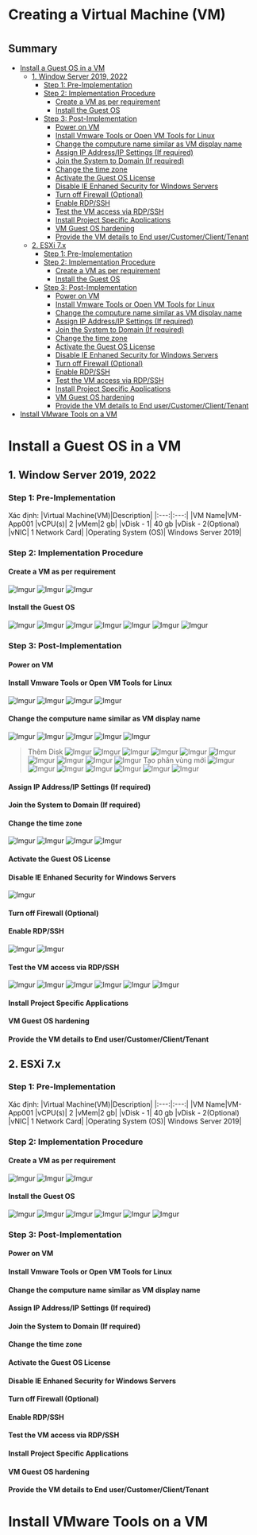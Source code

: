 <h1>Creating a Virtual Machine (VM)<h1>

<h2>Summary</h2>

- [Install a Guest OS in a VM](#install-a-guest-os-in-a-vm)
  - [1. Window Server 2019, 2022](#1-window-server-2019-2022)
    - [Step 1: Pre-Implementation](#step-1-pre-implementation)
    - [Step 2: Implementation Procedure](#step-2-implementation-procedure)
      - [Create a VM as per requirement](#create-a-vm-as-per-requirement)
      - [Install the Guest OS](#install-the-guest-os)
    - [Step 3: Post-Implementation](#step-3-post-implementation)
      - [Power on VM](#power-on-vm)
      - [Install Vmware Tools or Open VM Tools for Linux](#install-vmware-tools-or-open-vm-tools-for-linux)
      - [Change the computure name similar as VM display name](#change-the-computure-name-similar-as-vm-display-name)
      - [Assign IP Address/IP Settings (If required)](#assign-ip-addressip-settings-if-required)
      - [Join the System to Domain (If required)](#join-the-system-to-domain-if-required)
      - [Change the time zone](#change-the-time-zone)
      - [Activate the Guest OS License](#activate-the-guest-os-license)
      - [Disable IE Enhaned Security for Windows Servers](#disable-ie-enhaned-security-for-windows-servers)
      - [Turn off Firewall (Optional)](#turn-off-firewall-optional)
      - [Enable RDP/SSH](#enable-rdpssh)
      - [Test the VM access via RDP/SSH](#test-the-vm-access-via-rdpssh)
      - [Install Project Specific Applications](#install-project-specific-applications)
      - [VM Guest OS hardening](#vm-guest-os-hardening)
      - [Provide the VM details to End user/Customer/Client/Tenant](#provide-the-vm-details-to-end-usercustomerclienttenant)
  - [2. ESXi 7.x](#2-esxi-7x)
    - [Step 1: Pre-Implementation](#step-1-pre-implementation-1)
    - [Step 2: Implementation Procedure](#step-2-implementation-procedure-1)
      - [Create a VM as per requirement](#create-a-vm-as-per-requirement-1)
      - [Install the Guest OS](#install-the-guest-os-1)
    - [Step 3: Post-Implementation](#step-3-post-implementation-1)
      - [Power on VM](#power-on-vm-1)
      - [Install Vmware Tools or Open VM Tools for Linux](#install-vmware-tools-or-open-vm-tools-for-linux-1)
      - [Change the computure name similar as VM display name](#change-the-computure-name-similar-as-vm-display-name-1)
      - [Assign IP Address/IP Settings (If required)](#assign-ip-addressip-settings-if-required-1)
      - [Join the System to Domain (If required)](#join-the-system-to-domain-if-required-1)
      - [Change the time zone](#change-the-time-zone-1)
      - [Activate the Guest OS License](#activate-the-guest-os-license-1)
      - [Disable IE Enhaned Security for Windows Servers](#disable-ie-enhaned-security-for-windows-servers-1)
      - [Turn off Firewall (Optional)](#turn-off-firewall-optional-1)
      - [Enable RDP/SSH](#enable-rdpssh-1)
      - [Test the VM access via RDP/SSH](#test-the-vm-access-via-rdpssh-1)
      - [Install Project Specific Applications](#install-project-specific-applications-1)
      - [VM Guest OS hardening](#vm-guest-os-hardening-1)
      - [Provide the VM details to End user/Customer/Client/Tenant](#provide-the-vm-details-to-end-usercustomerclienttenant-1)
- [Install VMware Tools on a VM](#install-vmware-tools-on-a-vm)

# Install a Guest OS in a VM
## 1. Window Server 2019, 2022
### Step 1: Pre-Implementation
Xác định:
|Virtual Machine(VM)|Description|
|:---:|:---:|
|VM Name|VM-App001
|vCPU(s)| 2
|vMem|2 gb| 
|vDisk - 1| 40 gb
|vDisk - 2(Optional)
|vNIC| 1 Network Card|
|Operating System (OS)| Windows Server 2019|

### Step 2: Implementation Procedure
#### Create a VM as per requirement
![Imgur](https://i.imgur.com/PhbSFW0.png)
![Imgur](https://i.imgur.com/Fu1wvwU.png)
![Imgur](https://i.imgur.com/OP0B984.png)
#### Install the Guest OS

![Imgur](https://i.imgur.com/CxIayQv.png)
![Imgur](https://i.imgur.com/6ADy86a.png)
![Imgur](https://i.imgur.com/fKA4HDF.png)
![Imgur](https://i.imgur.com/Bdn6PnT.png)
![Imgur](https://i.imgur.com/cppCRUQ.png)
![Imgur](https://i.imgur.com/NVvANgM.png)
![Imgur](https://i.imgur.com/1OuDuNW.png)
### Step 3: Post-Implementation
#### Power on VM
#### Install Vmware Tools or Open VM Tools for Linux
![Imgur](https://i.imgur.com/1HiTS1G.png)
![Imgur](https://i.imgur.com/qg4dZC7.png)
![Imgur](https://i.imgur.com/VqGGPZZ.png)
![Imgur](https://i.imgur.com/XKm6SzJ.png)
#### Change the computure name similar as VM display name
![Imgur](https://i.imgur.com/l0VdJsg.png)
![Imgur](https://i.imgur.com/xYVNafk.png)
![Imgur](https://i.imgur.com/MNKmmXg.png)
![Imgur](https://i.imgur.com/3OKWG0d.png)
![Imgur](https://i.imgur.com/kJFamJ6.png)

> Thêm Disk
![Imgur](https://i.imgur.com/Xxoy0Ti.png)
![Imgur](https://i.imgur.com/UmVR4sD.png)
![Imgur](https://i.imgur.com/ShOo1eF.png)
![Imgur](https://i.imgur.com/eb6OEYO.png)
![Imgur](https://i.imgur.com/mMh3tut.png)
![Imgur](https://i.imgur.com/0CSu9d0.png)
![Imgur](https://i.imgur.com/XyjRQDP.png)
![Imgur](https://i.imgur.com/7Zrn7UL.png)
![Imgur](https://i.imgur.com/uDkQ7mx.png)
![Imgur](https://i.imgur.com/MsmGtKK.png)
> Tạo phân vùng mới
![Imgur](https://i.imgur.com/oHA5BGN.png)
![Imgur](https://i.imgur.com/CTEYgRT.png)
![Imgur](https://i.imgur.com/UZR8A3H.png)
![Imgur](https://i.imgur.com/yLyVEwS.png)
![Imgur](https://i.imgur.com/phTtZZx.png)
![Imgur](https://i.imgur.com/a1ddQ7j.png)
![Imgur](https://i.imgur.com/wDFyTTy.png)

#### Assign IP Address/IP Settings (If required)
#### Join the System to Domain (If required)
#### Change the time zone
![Imgur](https://i.imgur.com/l2o8Xiv.png)
![Imgur](https://i.imgur.com/yol6ffH.png)
![Imgur](https://i.imgur.com/jfdvREr.png)
![Imgur](https://i.imgur.com/WZTSxom.png)
#### Activate the Guest OS License
#### Disable IE Enhaned Security for Windows Servers
![Imgur](https://i.imgur.com/WkYQFmi.png)
#### Turn off Firewall (Optional)
#### Enable RDP/SSH
![Imgur](https://i.imgur.com/wxaS9Ey.png)
![Imgur](https://i.imgur.com/li1vxhG.png)
#### Test the VM access via RDP/SSH
![Imgur](https://i.imgur.com/3ejFNzb.png)
![Imgur](https://i.imgur.com/bLTKmUf.png)
![Imgur](https://i.imgur.com/rP0IovV.png)
![Imgur](https://i.imgur.com/k1wLuGN.png)
![Imgur](https://i.imgur.com/Y6kZDYE.png)
![Imgur](https://i.imgur.com/TuypZnM.png)
#### Install Project Specific Applications
#### VM Guest OS hardening
#### Provide the VM details to End user/Customer/Client/Tenant
## 2. ESXi 7.x
### Step 1: Pre-Implementation
Xác định:
|Virtual Machine(VM)|Description|
|:---:|:---:|
|VM Name|VM-App001
|vCPU(s)| 2
|vMem|2 gb| 
|vDisk - 1| 40 gb
|vDisk - 2(Optional)
|vNIC| 1 Network Card|
|Operating System (OS)| Windows Server 2019|

### Step 2: Implementation Procedure
#### Create a VM as per requirement
![Imgur](https://i.imgur.com/PhbSFW0.png)
![Imgur](https://i.imgur.com/Fu1wvwU.png)
![Imgur](https://i.imgur.com/OP0B984.png)
#### Install the Guest OS

![Imgur](https://i.imgur.com/CxIayQv.png)
![Imgur](https://i.imgur.com/6ADy86a.png)
![Imgur](https://i.imgur.com/fKA4HDF.png)
![Imgur](https://i.imgur.com/Bdn6PnT.png)
![Imgur](https://i.imgur.com/cppCRUQ.png)
![Imgur](https://i.imgur.com/NVvANgM.png)

### Step 3: Post-Implementation
#### Power on VM
#### Install Vmware Tools or Open VM Tools for Linux
#### Change the computure name similar as VM display name
#### Assign IP Address/IP Settings (If required)
#### Join the System to Domain (If required)
#### Change the time zone
#### Activate the Guest OS License
#### Disable IE Enhaned Security for Windows Servers
#### Turn off Firewall (Optional)
#### Enable RDP/SSH
#### Test the VM access via RDP/SSH
#### Install Project Specific Applications
#### VM Guest OS hardening
#### Provide the VM details to End user/Customer/Client/Tenant
# Install VMware Tools on a VM
